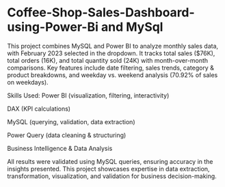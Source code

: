 # Coffee-Shop-Sales-Dashboard-using-Power-Bi and MySql
This project combines MySQL and Power BI to analyze monthly sales data, with February 2023 selected in the dropdown. It tracks total sales ($76K), total orders (16K), and total quantity sold (24K) with month-over-month comparisons. Key features include date filtering, sales trends, category & product breakdowns, and weekday vs. weekend analysis (70.92% of sales on weekdays).

Skills Used:
Power BI (visualization, filtering, interactivity)

DAX (KPI calculations)

MySQL (querying, validation, data extraction)

Power Query (data cleaning & structuring)

Business Intelligence & Data Analysis

All results were validated using MySQL queries, ensuring accuracy in the insights presented. This project showcases expertise in data extraction, transformation, visualization, and validation for business decision-making.







